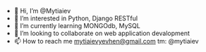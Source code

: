 - 👋 Hi, I’m @Mytiaiev
- 👀 I’m interested in Python, Django RESTful
- 🌱 I’m currently learning MONGOdb, MySQL
- 💞️ I’m looking to collaborate on web application devalopment
- 📫 How to reach me mytiaievyevhen@gmail.com tm: @mytiaiev

<!---
Mytiaiev/Mytiaiev is a ✨ special ✨ repository because its `README.md` (this file) appears on your GitHub profile.
You can click the Preview link to take a look at your changes.
--->
